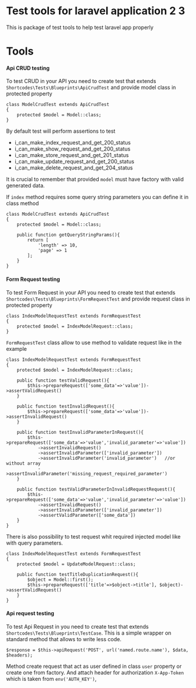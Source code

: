 # Test tools for laravel application 2 3
This is package of test tools to help test laravel app properly

# Tools

#### Api CRUD testing

To test CRUD in your API you need to create test that extends `Shortcodes\Tests\Blueprints\ApiCrudTest` and provide model class in protected property

    class ModelCrudTest extends ApiCrudTest
    {
        protected $model = Model::class;
    }

By default test will perform assertions to test

- i_can_make_index_request_and_get_200_status
- i_can_make_show_request_and_get_200_status
- i_can_make_store_request_and_get_201_status
- i_can_make_update_request_and_get_200_status
- i_can_make_delete_request_and_get_204_status

It is crucial to remember that provided `model` must have factory with valid generated data.

If `index` method requires some query string parameters you can define it in class method

    class ModelCrudTest extends ApiCrudTest
    {
        protected $model = Model::class;
        
        public function getQueryStringParams(){
            return [
                'length' => 10,
                'page' => 1
            ];
        }
    }
    
#### Form Request testing

To test Form Request in your API you need to create test that extends `Shortcodes\Tests\Blueprints\FormRequestTest` and provide request class in protected property

    class IndexModelRequestTest extends FormRequestTest
    {
        protected $model = IndexModelRequest::class;
    }

`FormRequestTest` class allow to use method to validate request like in the example

    class IndexModelRequestTest extends FormRequestTest
    {
        protected $model = IndexModelRequest::class;
        
        public function testValidRequest(){
            $this->prepareRequest(['some_data'=>'value'])->assertValidRequest()
        }
        
        public function testInvalidRequest(){
            $this->prepareRequest(['some_data'=>'value'])->assertInvalidRequest()
        }
        
        public function testInvalidParameterInRequest(){
            $this->prepareRequest(['some_data'=>'value','invalid_parameter'=>'value'])
                ->assertInvalidRequest()
                ->assertInvalidParameter(['invalid_parameter'])
                ->assertInvalidParameter('invalid_parameter')   //or without array
                ->assertInvalidParameter('missing_request_required_parameter')
        }
        
        public function testValidParameterInInvalidRequestRequest(){
            $this->prepareRequest(['some_data'=>'value','invalid_parameter'=>'value'])
                ->assertInvalidRequest()
                ->assertInvalidParameter(['invalid_parameter'])
                ->assertValidParameter(['some_data'])
        }
    }

There is also possibility to test request whit required injected model like with query parameters.

    class IndexModelRequestTest extends FormRequestTest
    {
        protected $model = UpdateModelRequest::class;
        
        public function testTitleDuplicationRequest(){
            $object = Model::first();
            $this->prepareRequest(['title'=>$object->title'], $object)->assertValidRequest() 
        }
    }
    
#### Api request testing

To test Api Request in you need to create test that extends `Shortcodes\Tests\Blueprints\TestCase`. This is a simple wrapper on standard method that allows to write less code.

    $response = $this->apiRequest('POST', url('named.route.name'), $data, $headers);
    
Method create request that act as user defined in class `user` property or create one from factory. And attach header for authorization
`X-App-Token` which is taken from `env('AUTH_KEY')`,
